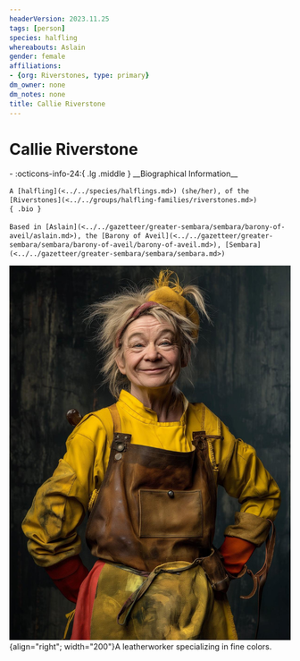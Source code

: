```yaml
---
headerVersion: 2023.11.25
tags: [person]
species: halfling
whereabouts: Aslain
gender: female
affiliations:
- {org: Riverstones, type: primary}
dm_owner: none
dm_notes: none
title: Callie Riverstone
---
```

# Callie Riverstone
<div class="grid cards ext-narrow-margin ext-one-column" markdown>
- :octicons-info-24:{ .lg .middle } __Biographical Information__

    A [halfling](<../../species/halflings.md>) (she/her), of the [Riverstones](<../../groups/halfling-families/riverstones.md>)  
    { .bio }

    Based in [Aslain](<../../gazetteer/greater-sembara/sembara/barony-of-aveil/aslain.md>), the [Barony of Aveil](<../../gazetteer/greater-sembara/sembara/barony-of-aveil/barony-of-aveil.md>), [Sembara](<../../gazetteer/greater-sembara/sembara/sembara.md>)
</div>


![Callie Riverstone](../../assets/callie-riverstone.jpg){align="right"; width="200"}A leatherworker specializing in fine colors.






